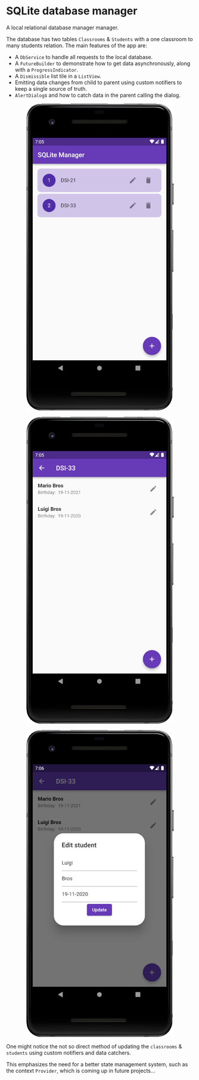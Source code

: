 # SQLite database manager
A local relational database manager manager.

The database has two tables `Classrooms` & `Students` with a one classroom to many students relation. The main features of the app are:
- A `DbService` to handle all requests to the local database.
- A `FutureBuilder` to demonstrate how to get data asynchronously, along with a `ProgressIndicator`.
- A `Dismissible` list tile in a `ListView`.
- Emitting data changes from child to parent using custom notifiers to keep a single source of truth.
- `AlertDialog`s and how to catch data in the parent calling the dialog.


<div align="center">

![](/media/sqflite_classrooms.png)
</div>

<div align="center">

![](/media/sqflite_students.png)
</div>

<div align="center">

![](/media/sqflite_students_form.png)
</div>

One might notice the not so direct method of updating the `classrooms` & `students` using custom notifiers and data catchers. 

This emphasizes the need for a better state management system, such as the context `Provider`, which is coming up in future projects...